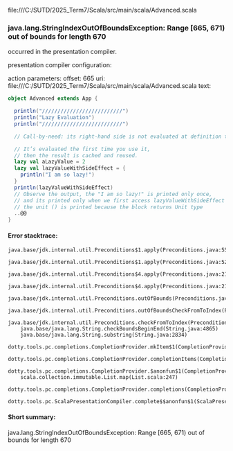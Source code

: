 file:///C:/SUTD/2025_Term7/Scala/src/main/scala/Advanced.scala
### java.lang.StringIndexOutOfBoundsException: Range [665, 671) out of bounds for length 670

occurred in the presentation compiler.

presentation compiler configuration:


action parameters:
offset: 665
uri: file:///C:/SUTD/2025_Term7/Scala/src/main/scala/Advanced.scala
text:
```scala
object Advanced extends App {

  println("//////////////////////////")
  println("Lazy Evaluation")
  println("//////////////////////////")

  // Call-by-need: its right-hand side is not evaluated at definition time.

  // It’s evaluated the first time you use it,
  // then the result is cached and reused.
  lazy val aLazyValue = 2
  lazy val lazyValueWithSideEffect = {
    println("I am so lazy!")
  }
  println(lazyValueWithSideEffect)
  // Observe the output, the "I am so lazy!" is printed only once,
  // and its printed only when we first access lazyValueWithSideEffect
  // the unit () is printed because the block returns Unit type
  ..@@
}

```



#### Error stacktrace:

```
java.base/jdk.internal.util.Preconditions$1.apply(Preconditions.java:55)
	java.base/jdk.internal.util.Preconditions$1.apply(Preconditions.java:52)
	java.base/jdk.internal.util.Preconditions$4.apply(Preconditions.java:213)
	java.base/jdk.internal.util.Preconditions$4.apply(Preconditions.java:210)
	java.base/jdk.internal.util.Preconditions.outOfBounds(Preconditions.java:98)
	java.base/jdk.internal.util.Preconditions.outOfBoundsCheckFromToIndex(Preconditions.java:112)
	java.base/jdk.internal.util.Preconditions.checkFromToIndex(Preconditions.java:349)
	java.base/java.lang.String.checkBoundsBeginEnd(String.java:4865)
	java.base/java.lang.String.substring(String.java:2834)
	dotty.tools.pc.completions.CompletionProvider.mkItem$1(CompletionProvider.scala:248)
	dotty.tools.pc.completions.CompletionProvider.completionItems(CompletionProvider.scala:347)
	dotty.tools.pc.completions.CompletionProvider.$anonfun$1(CompletionProvider.scala:149)
	scala.collection.immutable.List.map(List.scala:247)
	dotty.tools.pc.completions.CompletionProvider.completions(CompletionProvider.scala:141)
	dotty.tools.pc.ScalaPresentationCompiler.complete$$anonfun$1(ScalaPresentationCompiler.scala:150)
```
#### Short summary: 

java.lang.StringIndexOutOfBoundsException: Range [665, 671) out of bounds for length 670